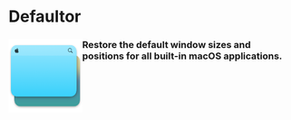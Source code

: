 # Defaultor
### <img align="left" src="https://github.com/BreckenLusk/Defaultor/blob/master/Contents/Resources/icon_128x128_Normal@2x.png?raw=true" width="130" height="130"/> Restore the default window sizes and positions for all built-in macOS applications.
